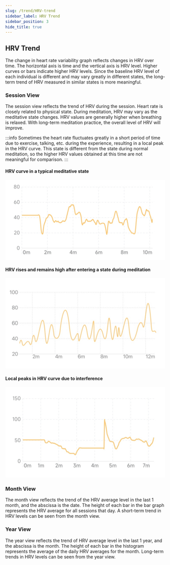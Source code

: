 ```yaml
---
slug: /trend/HRV-trend
sidebar_label: HRV Trend
sidebar_position: 3
hide_title: true
---
```


## HRV Trend

The change in heart rate variability graph reflects changes in HRV over time. The horizontal axis is time and the vertical axis is HRV level. Higher curves or bars indicate higher HRV levels. Since the baseline HRV level of each individual is different and may vary greatly in different states, the long-term trend of HRV measured in similar states is more meaningful.

### Session View

The session view reflects the trend of HRV during the session. Heart rate is closely related to physical state. During meditation, HRV may vary as the meditative state changes. HRV values are generally higher when breathing is relaxed. With long-term meditation practice, the overall level of HRV will improve.

:::info
Sometimes the heart rate fluctuates greatly in a short period of time due to exercise, talking, etc. during the experience, resulting in a local peak in the HRV curve. This state is different from the state during normal meditation, so the higher HRV values obtained at this time are not meaningful for comparison.
:::

#### HRV curve in a typical meditative state
![HRV curve in a typical meditative state](ImagesL/14.png)

#### HRV rises and remains high after entering a state during meditation
![HRV rises and remains high after entering a state during meditation](ImagesL/15.png)

#### Local peaks in HRV curve due to interference
![Local peaks in HRV curve due to interference](ImagesL/16.png)

### Month View

The month view reflects the trend of the HRV average level in the last 1 month, and the abscissa is the date. The height of each bar in the bar graph represents the HRV average for all sessions that day. A short-term trend in HRV levels can be seen from the month view.

### Year View

The year view reflects the trend of HRV average level in the last 1 year, and the abscissa is the month. The height of each bar in the histogram represents the average of the daily HRV averages for the month. Long-term trends in HRV levels can be seen from the year view.
